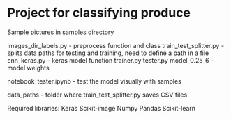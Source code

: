 <h1>Project for classifying produce</h1>

<p>
    Sample pictures in samples directory
</p>
<p>
    images_dir_labels.py - preprocess function and class
    train_test_splitter.py - splits data paths for testing and training, need to define a path in a file
    cnn_keras.py - keras model function
    trainer.py
    tester.py
    model_0.25_6 - model weights
</p>
<p>
    notebook_tester.ipynb - test the model visually with samples
</p>
<p>
    data_paths - folder where train_test_splitter.py saves CSV files
</p>
<p>
Required libraries:
    Keras
    Scikit-image
    Numpy
    Pandas
    Scikit-learn
</p>
